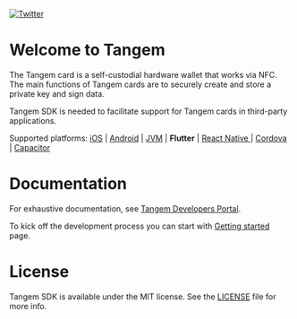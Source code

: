 [![Twitter](https://img.shields.io/twitter/follow/tangem?style=flat)](http://twitter.com/tangem)

# Welcome to Tangem

The Tangem card is a self-custodial hardware wallet that works via NFC. The main functions of Tangem cards are to securely create and store a private key and sign data.

Tangem SDK is needed to facilitate support for Tangem cards in third-party applications.

Supported platforms: [iOS](https://github.com/tangem/tangem-sdk-ios) | [Android](https://github.com/tangem/tangem-sdk-android) | [JVM](https://github.com/tangem/tangem-sdk-android) | **Flutter** | [React Native ](https://github.com/tangem/tangem-sdk-react-native) | [Cordova](https://github.com/tangem/tangem-sdk-cordova) | [Capacitor](https://github.com/tangem/tangem-sdk-cordova)

# Documentation

For exhaustive documentation, see [Tangem Developers Portal](https://developers.tangem.com).

To kick off the development process you can start with [Getting started](https://developers.tangem.com/getting-started/flutter) page.

# License

Tangem SDK is available under the MIT license. See the [LICENSE](LICENSE) file for more info.